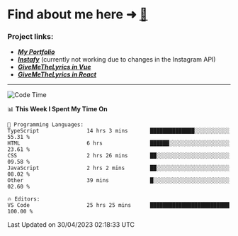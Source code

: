 # Find about me here ➜ [🧑](https://pauabella.dev)

### Project links:
- ***[My Portfolio](https://pauabella.dev)***
- ***[Instafy](https://instafy.me)*** (currently not working due to changes in the Instagram API)
- ***[GiveMeTheLyrics in Vue](https://lyrics.pauabella.dev)***
- ***[GiveMeTheLyrics in React](https://pauabella.dev/GiveMeTheLyrics)***

---
<!--START_SECTION:waka-->
![Code Time](http://img.shields.io/badge/Code%20Time-2%2C124%20hrs%2024%20mins-blue)

📊 **This Week I Spent My Time On** 

```text
💬 Programming Languages: 
TypeScript               14 hrs 3 mins       ██████████████░░░░░░░░░░░   55.31 % 
HTML                     6 hrs               ██████░░░░░░░░░░░░░░░░░░░   23.61 % 
CSS                      2 hrs 26 mins       ██░░░░░░░░░░░░░░░░░░░░░░░   09.58 % 
JavaScript               2 hrs 2 mins        ██░░░░░░░░░░░░░░░░░░░░░░░   08.02 % 
Other                    39 mins             █░░░░░░░░░░░░░░░░░░░░░░░░   02.60 % 

🔥 Editors: 
VS Code                  25 hrs 25 mins      █████████████████████████   100.00 % 
```


 Last Updated on 30/04/2023 02:18:33 UTC
<!--END_SECTION:waka-->
